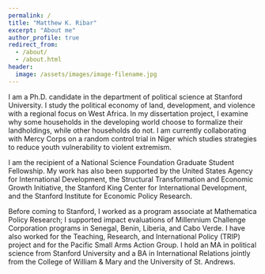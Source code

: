 ```yaml
---
permalink: /
title: "Matthew K. Ribar"
excerpt: "About me"
author_profile: true
redirect_from: 
  - /about/
  - /about.html
header:
  image: /assets/images/image-filename.jpg  
---
```


I am a Ph.D. candidate in the department of political science at Stanford University. I study the political economy of land, development, and violence with a regional focus on West Africa. In my dissertation project, I examine why some households in the developing world choose to formalize their landholdings, while other households do not. I am currently collaborating with Mercy Corps on a random control trial in Niger which studies strategies to reduce youth vulnerability to violent extremism. 

I am the recipient of a National Science Foundation Graduate Student Fellowship. My work has also been supported by the United States Agency for International Development, the Structural Transformation and Economic Growth Initiative, the Stanford King Center for International Development, and the Stanford Institute for Economic Policy Research. 

Before coming to Stanford, I worked as a program associate at Mathematica Policy Research; I supported impact evaluations of Millennium Challenge Corporation programs in Senegal, Benin, Liberia, and Cabo Verde. I have also worked for the Teaching, Research, and International Policy (TRIP) project and for the Pacific Small Arms Action Group. I hold an MA in political science from Stanford University and a BA in International Relations jointly from the College of William & Mary and the University of St. Andrews. 
